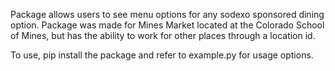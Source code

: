 Package allows users to see menu options for any sodexo sponsored dining option. Package was made for Mines Market located at the Colorado School of Mines, but has the ability to work for other places through a location id.

To use, pip install the package and refer to example.py for usage options.